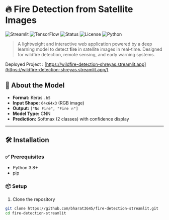 # 🔥 Fire Detection from Satellite Images

![Streamlit](https://img.shields.io/badge/Built%20With-Streamlit-red?logo=streamlit)
![TensorFlow](https://img.shields.io/badge/Model-TensorFlow-blue?logo=tensorflow)
![Status](https://img.shields.io/badge/Status-Production-green)
![License](https://img.shields.io/badge/License-MIT-lightgrey)
![Python](https://img.shields.io/badge/Python-3.8%2B-blue?logo=python)

> A lightweight and interactive web application powered by a deep learning model to detect **fire** in satellite images in real-time. Designed for wildfire detection, remote sensing, and early warning systems.

Deployed Project : [https://wildfire-detection-shreyas.streamlit.app](https://wildfire-detection-shreyas.streamlit.app/)

## 🧠 About the Model

- **Format:** Keras `.h5`
- **Input Shape:** `64x64x3` (RGB image)
- **Output:** `["No Fire", "Fire 🔥"]`
- **Model Type:** CNN
- **Prediction:** Softmax (2 classes) with confidence display

---

## 🛠️ Installation

### ✅ Prerequisites

- Python 3.8+
- pip

### 📦 Setup

1. Clone the repository

```bash
git clone https://github.com/bharat3645/fire-detection-streamlit.git
cd fire-detection-streamlit
